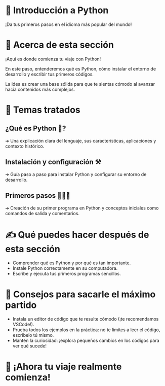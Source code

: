 # 📖 Introducción a Python
¡Da tus primeros pasos en el idioma más popular del mundo!

# 🔹 Acerca de esta sección
¡Aquí es donde comienza tu viaje con Python!

En este paso, entenderemos qué es Python, cómo instalar el entorno de desarrollo y escribir tus primeros códigos.

La idea es crear una base sólida para que te sientas cómodo al avanzar hacia contenidos más complejos.

# 📖 Temas tratados

## ¿Qué es Python 🐍?
➔ Una explicación clara del lenguaje, sus características, aplicaciones y contexto histórico.

## Instalación y configuración ⚒️
➔ Guía paso a paso para instalar Python y configurar su entorno de desarrollo.

## Primeros pasos 🚶🏼‍♀️
➔ Creación de su primer programa en Python y conceptos iniciales como comandos de salida y comentarios.

# ✍️ Qué puedes hacer después de esta sección

- Comprender qué es Python y por qué es tan importante.
- Instale Python correctamente en su computadora.
- Escribe y ejecuta tus primeros programas sencillos.

# 🚀 Consejos para sacarle el máximo partido

- Instala un editor de código que te resulte cómodo (¡te recomendamos VSCode!).
- Prueba todos los ejemplos en la práctica: no te limites a leer el código, escríbelo tú mismo.
- Mantén la curiosidad: ¡explora pequeños cambios en los códigos para ver qué sucede!

# 🎯 ¡Ahora tu viaje realmente comienza!